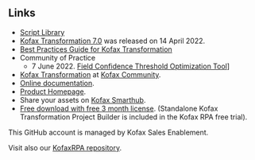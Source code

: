 ## Links
* [Script Library](https://github.com/KofaxTransformation/KTScripts)
* [Kofax Transformation 7.0](https://github.com/KofaxTransformation/KT-7.0) was released on 14 April 2022.
* [Best Practices Guide for Kofax Transformation](https://github.com/KofaxTransformation/Kofax-Transformation-Best-Practices)
* Community of Practice
   * 7 June 2022. [Field Confidence Threshold Optimization Tool](https://github.com/KofaxTransformation/ThresholdOptimizer)]
* [Kofax Transformation](https://community.kofax.com/s/topic/0TO3m000000IznVGAS/transformation?language=en_US) at [Kofax Community](https://community.kofax.com).
* [Online documentation](https://docshield.kofax.com/Portal/Products/en_US/KTM/7.0.0-hyanwr9123/KTM.htm).
* [Product Homepage](https://www.kofax.com/products/transformation).
* Share your assets on [Kofax Smarthub](https://smarthub.kofax.com/).
* [Free download with free 3 month license](https://www.kofax.com/products/rpa/rpa-free-trial). (Standalone Kofax Transformation Project Builder is included in the Kofax RPA free trial).

This GitHub account is managed by Kofax Sales Enablement.

Visit also our [KofaxRPA repository](https://github.com/KofaxRPA).
